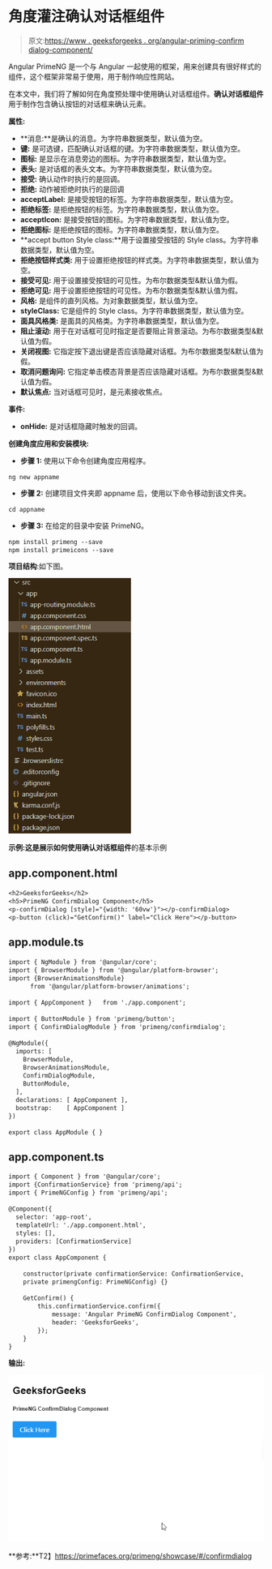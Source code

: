 # 角度灌注确认对话框组件

> 原文:[https://www . geeksforgeeks . org/angular-priming-confirm dialog-component/](https://www.geeksforgeeks.org/angular-primeng-confirmdialog-component/)

Angular PrimeNG 是一个与 Angular 一起使用的框架，用来创建具有很好样式的组件，这个框架非常易于使用，用于制作响应性网站。

在本文中，我们将了解如何在角度预处理中使用确认对话框组件。**确认对话框组件**用于制作包含确认按钮的对话框来确认元素。

**属性:**

*   **消息:**是确认的消息。为字符串数据类型，默认值为空。
*   **键:** 是可选键，匹配确认对话框的键。为字符串数据类型，默认值为空。
*   **图标:** 是显示在消息旁边的图标。为字符串数据类型，默认值为空。
*   **表头:** 是对话框的表头文本。为字符串数据类型，默认值为空。
*   **接受:** 确认动作时执行的是回调。
*   **拒绝:** 动作被拒绝时执行的是回调
*   **acceptLabel:** 是接受按钮的标签。为字符串数据类型，默认值为空。
*   **拒绝标签:** 是拒绝按钮的标签。为字符串数据类型，默认值为空。
*   **acceptIcon:** 是接受按钮的图标。为字符串数据类型，默认值为空。
*   **拒绝图标:** 是拒绝按钮的图标。为字符串数据类型，默认值为空。
*   **accept button Style class:**用于设置接受按钮的 Style class。为字符串数据类型，默认值为空。
*   **拒绝按钮样式类:** 用于设置拒绝按钮的样式类。为字符串数据类型，默认值为空。
*   **接受可见:** 用于设置接受按钮的可见性。为布尔数据类型&默认值为假。
*   **拒绝可见:** 用于设置拒绝按钮的可见性。为布尔数据类型&默认值为假。
*   **风格:** 是组件的直列风格。为对象数据类型，默认值为空。
*   **styleClass:** 它是组件的 Style class。为字符串数据类型，默认值为空。
*   **面具风格类:** 是面具的风格类。为字符串数据类型，默认值为空。
*   **阻止滚动:** 用于在对话框可见时指定是否要阻止背景滚动。为布尔数据类型&默认值为假。
*   **关闭视图:** 它指定按下退出键是否应该隐藏对话框。为布尔数据类型&默认值为假。
*   **取消问题询问:** 它指定单击模态背景是否应该隐藏对话框。为布尔数据类型&默认值为假。
*   **默认焦点:** 当对话框可见时，是元素接收焦点。

**事件:**

*   **onHide:** 是对话框隐藏时触发的回调。

**创建角度应用和安装模块:**

*   **步骤 1:** 使用以下命令创建角度应用程序。

```
ng new appname
```

*   **步骤 2:** 创建项目文件夹即 appname 后，使用以下命令移动到该文件夹。

```
cd appname
```

*   **步骤 3:** 在给定的目录中安装 PrimeNG。

```
npm install primeng --save
npm install primeicons --save
```

**项目结构**:如下图。

![](img/6e2ac1499ceea2e58d3439c1f9f0d39a.png)

**示例:**这是展示如何使用**确认对话框组件**的基本示例

## app.component.html

```
<h2>GeeksforGeeks</h2>
<h5>PrimeNG ConfirmDialog Component</h5>
<p-confirmDialog [style]="{width: '60vw'}"></p-confirmDialog>
<p-button (click)="GetConfirm()" label="Click Here"></p-button>
```

## app.module.ts

```
import { NgModule } from '@angular/core';
import { BrowserModule } from '@angular/platform-browser';
import {BrowserAnimationsModule} 
      from '@angular/platform-browser/animations';

import { AppComponent }   from './app.component';

import { ButtonModule } from 'primeng/button';
import { ConfirmDialogModule } from 'primeng/confirmdialog';

@NgModule({
  imports: [
    BrowserModule,
    BrowserAnimationsModule,
    ConfirmDialogModule,
    ButtonModule,
  ],
  declarations: [ AppComponent ],
  bootstrap:    [ AppComponent ]
})

export class AppModule { }
```

## app.component.ts

```
import { Component } from '@angular/core';
import {ConfirmationService} from 'primeng/api';
import { PrimeNGConfig } from 'primeng/api';

@Component({
  selector: 'app-root',
  templateUrl: './app.component.html',
  styles: [],
  providers: [ConfirmationService]
})
export class AppComponent { 

    constructor(private confirmationService: ConfirmationService,
    private primengConfig: PrimeNGConfig) {}

    GetConfirm() {
        this.confirmationService.confirm({
            message: 'Angular PrimeNG ConfirmDialog Component',
            header: 'GeeksforGeeks',
        });
    }
}
```

**输出:**

![](img/c9f537d56fe28afce7efd9bfbaf5688b.png)

**参考:**T2】https://primefaces.org/primeng/showcase/#/confirmdialog
